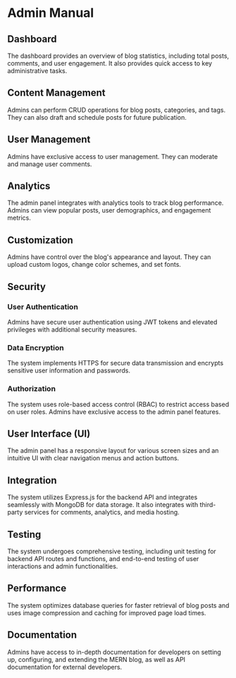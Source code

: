 # Admin Manual

## Dashboard

The dashboard provides an overview of blog statistics, including total posts, comments, and user engagement. It also provides quick access to key administrative tasks.

## Content Management

Admins can perform CRUD operations for blog posts, categories, and tags. They can also draft and schedule posts for future publication.

## User Management

Admins have exclusive access to user management. They can moderate and manage user comments.

## Analytics

The admin panel integrates with analytics tools to track blog performance. Admins can view popular posts, user demographics, and engagement metrics.

## Customization

Admins have control over the blog's appearance and layout. They can upload custom logos, change color schemes, and set fonts.

## Security

### User Authentication

Admins have secure user authentication using JWT tokens and elevated privileges with additional security measures.

### Data Encryption

The system implements HTTPS for secure data transmission and encrypts sensitive user information and passwords.

### Authorization

The system uses role-based access control (RBAC) to restrict access based on user roles. Admins have exclusive access to the admin panel features.

## User Interface (UI)

The admin panel has a responsive layout for various screen sizes and an intuitive UI with clear navigation menus and action buttons.

## Integration

The system utilizes Express.js for the backend API and integrates seamlessly with MongoDB for data storage. It also integrates with third-party services for comments, analytics, and media hosting.

## Testing

The system undergoes comprehensive testing, including unit testing for backend API routes and functions, and end-to-end testing of user interactions and admin functionalities.

## Performance

The system optimizes database queries for faster retrieval of blog posts and uses image compression and caching for improved page load times.

## Documentation

Admins have access to in-depth documentation for developers on setting up, configuring, and extending the MERN blog, as well as API documentation for external developers.